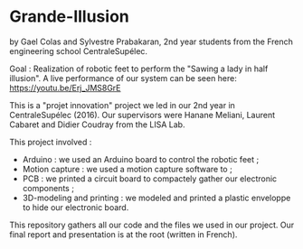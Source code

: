 # Grande-Illusion
by Gael Colas and Sylvestre Prabakaran, 2nd year students from the French engineering school CentraleSupélec.

 Goal : Realization of robotic feet to perform the "Sawing a lady in half illusion".
 A live performance of our system can be seen here: https://youtu.be/Erj_JMS8GrE
 
 This is a "projet innovation" project we led in our 2nd year in CentraleSupélec (2016). 
 Our supervisors were Hanane Meliani, Laurent Cabaret and Didier Coudray from the LISA Lab.
 
 This project involved :
  - Arduino : we used an Arduino board to control the robotic feet ;
  - Motion capture : we used a motion capture software to ;
  - PCB : we printed a circuit board to compactely gather our electronic components ;
  - 3D-modeling and printing : we modeled and printed a plastic enveloppe to hide our electronic board.

This repository gathers all our code and the files we used in our project. Our final report and presentation is at the root (written in French).
